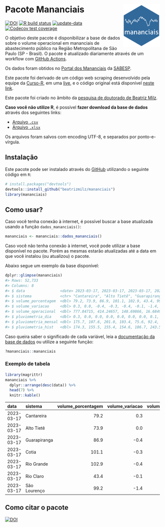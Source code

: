 
<!-- README.md is generated from README.Rmd. Please edit that file -->

# Pacote Mananciais <img src="man/figures/hexlogo.png" align="right" width = "120px"/>

<!-- badges: start -->

[![DOI](https://zenodo.org/badge/DOI/10.5281/zenodo.4733056.svg)](https://doi.org/10.5281/zenodo.4733056)
[![R build
status](https://github.com/beatrizmilz/mananciais/workflows/R-CMD-check/badge.svg)](https://github.com/beatrizmilz/mananciais/actions)
[![update-data](https://github.com/beatrizmilz/mananciais/actions/workflows/2-update_data.yaml/badge.svg)](https://github.com/beatrizmilz/mananciais/actions/workflows/2-update_data.yaml)
[![Codecov test
coverage](https://codecov.io/gh/beatrizmilz/mananciais/branch/master/graph/badge.svg)](https://codecov.io/gh/beatrizmilz/mananciais?branch=master)
<!-- badges: end -->

O objetivo deste pacote é disponibilizar a base de dados sobre o volume
operacional em mananciais de abastecimento público na Região
Metropolitana de São Paulo (SP - Brasil). O pacote é atualizado
diariamente através de um workflow com [GitHub
Actions](https://github.com/beatrizmilz/mananciais/actions).

Os dados foram obtidos no [Portal dos
Mananciais](http://mananciais.sabesp.com.br/Situacao) da
[SABESP](http://site.sabesp.com.br/site/Default.aspx).

Este pacote foi derivado de um código web scraping desenvolvido pela
equipe da [Curso-R](https://www.curso-r.com/), em uma
[live](https://youtu.be/jvZIxrMmOcQ), e o código original está
disponível [neste
link](https://github.com/curso-r/lives/blob/master/drafts/20200730_scraper_sabesp.R).

Este pacote foi criado no âmbito da [pesquisa de doutorado de Beatriz
Milz](https://beatrizmilz.github.io/tese/).

**Caso você não utilize R**, é possível **fazer download da base de
dados** através dos seguintes links:

- [Arquivo
  `.csv`](https://github.com/beatrizmilz/mananciais/raw/master/inst/extdata/mananciais.csv)
- [Arquivo
  `.xlsx`](https://github.com/beatrizmilz/mananciais/blob/master/inst/extdata/mananciais.xlsx?raw=true)

Os arquivos foram salvos com encoding UTF-8, e separados por
ponto-e-vírgula.

## Instalação

Este pacote pode ser instalado através do [GitHub](https://github.com/)
utilizando o seguinte código em `R`:

``` r
# install.packages("devtools")
devtools::install_github("beatrizmilz/mananciais")
library(mananciais)
```

## Como usar?

Caso você tenha conexão à internet, é possível buscar a base atualizada
usando a função `dados_mananciais()`:

``` r
mananciais <- mananciais::dados_mananciais() 
```

Caso você não tenha conexão à internet, você pode utilizar a base
disponível no pacote. Porém as mesmas estarão atualizadas até a data em
que você instalou (ou atualizou) o pacote.

Abaixo segue um exemplo da base disponível:

``` r
dplyr::glimpse(mananciais)
#> Rows: 52,733
#> Columns: 8
#> $ data                <date> 2023-03-17, 2023-03-17, 2023-03-17, 2023-03-17, 2…
#> $ sistema             <chr> "Cantareira", "Alto Tietê", "Guarapiranga", "Cotia…
#> $ volume_porcentagem  <dbl> 79.2, 73.9, 86.9, 101.1, 102.9, 43.4, 99.2, 78.9, …
#> $ volume_variacao     <dbl> 0.3, 0.0, -0.4, -0.3, -0.4, -0.1, -1.4, 0.4, 0.1, …
#> $ volume_operacional  <dbl> 777.84715, 414.24657, 148.69866, 16.68492, 115.454…
#> $ pluviometria_dia    <dbl> 0.3, 0.0, 0.0, 0.0, 0.0, 0.0, 0.0, 0.1, 0.0, 0.0, …
#> $ pluviometria_mensal <dbl> 175.7, 107.6, 201.0, 103.4, 75.6, 92.4, 282.8, 175…
#> $ pluviometria_hist   <dbl> 174.3, 155.5, 155.4, 154.6, 186.7, 243.5, 196.8, 1…
```

Caso queira saber o significado de cada variável, leia a [documentação
da base de
dados](https://beatrizmilz.github.io/mananciais/reference/mananciais.html)
ou utilize a seguinte função:

``` r
?mananciais::mananciais
```

### Exemplo de tabela

``` r
library(magrittr)
mananciais %>% 
  dplyr::arrange(desc(data)) %>% 
  head(7) %>%
  knitr::kable()
```

| data       | sistema      | volume_porcentagem | volume_variacao | volume_operacional | pluviometria_dia | pluviometria_mensal | pluviometria_hist |
|:-----------|:-------------|-------------------:|----------------:|-------------------:|-----------------:|--------------------:|------------------:|
| 2023-03-17 | Cantareira   |               79.2 |             0.3 |          777.84715 |              0.3 |               175.7 |             174.3 |
| 2023-03-17 | Alto Tietê   |               73.9 |             0.0 |          414.24657 |              0.0 |               107.6 |             155.5 |
| 2023-03-17 | Guarapiranga |               86.9 |            -0.4 |          148.69866 |              0.0 |               201.0 |             155.4 |
| 2023-03-17 | Cotia        |              101.1 |            -0.3 |           16.68492 |              0.0 |               103.4 |             154.6 |
| 2023-03-17 | Rio Grande   |              102.9 |            -0.4 |          115.45480 |              0.0 |                75.6 |             186.7 |
| 2023-03-17 | Rio Claro    |               43.4 |            -0.1 |            5.92941 |              0.0 |                92.4 |             243.5 |
| 2023-03-17 | São Lourenço |               99.2 |            -1.4 |           88.14210 |              0.0 |               282.8 |             196.8 |

## Como citar o pacote

[![DOI](https://zenodo.org/badge/DOI/10.5281/zenodo.4733056.svg)](https://doi.org/10.5281/zenodo.4733056)
